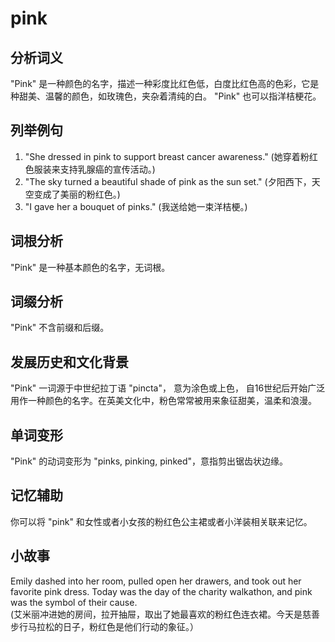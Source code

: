 # pink

## 分析词义

  

"Pink" 是一种颜色的名字，描述一种彩度比红色低，白度比红色高的色彩，它是种甜美、温馨的颜色，如玫瑰色，夹杂着清纯的白。 "Pink" 也可以指洋桔梗花。

  

## 列举例句

  

1.  "She dressed in pink to support breast cancer awareness." (她穿着粉红色服装来支持乳腺癌的宣传活动。)
2.  "The sky turned a beautiful shade of pink as the sun set." (夕阳西下，天空变成了美丽的粉红色。)
3.  "I gave her a bouquet of pinks." (我送给她一束洋桔梗。)

  

## 词根分析

  

"Pink" 是一种基本颜色的名字，无词根。

  

## 词缀分析

  

"Pink" 不含前缀和后缀。

  

## 发展历史和文化背景

  

"Pink" 一词源于中世纪拉丁语 "pincta"， 意为涂色或上色， 自16世纪后开始广泛用作一种颜色的名字。在英美文化中，粉色常常被用来象征甜美，温柔和浪漫。

  

## 单词变形

  

"Pink" 的动词变形为 "pinks, pinking, pinked"，意指剪出锯齿状边缘。

  

## 记忆辅助

  

你可以将 "pink" 和女性或者小女孩的粉红色公主裙或者小洋装相关联来记忆。

  

## 小故事

  

Emily dashed into her room, pulled open her drawers, and took out her favorite pink dress. Today was the day of the charity walkathon, and pink was the symbol of their cause.  
(艾米丽冲进她的房间，拉开抽屉，取出了她最喜欢的粉红色连衣裙。今天是慈善步行马拉松的日子，粉红色是他们行动的象征。）
